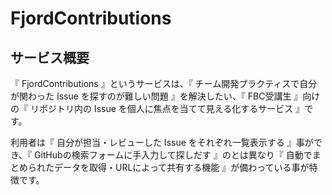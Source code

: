 # FjordContributions

## サービス概要
『 FjordContributions 』というサービスは、『 チーム開発プラクティスで自分が関わった Issue を探すのが難しい問題 』を解決したい、『 FBC受講生 』向けの『 リポジトリ内の Issue を個人に焦点を当てて見える化するサービス 』です。

利用者は『 自分が担当・レビューした Issue をそれぞれ一覧表示する 』事ができ、『 GitHubの検索フォームに手入力して探しだす 』のとは異なり『 自動でまとめられたデータを取得・URLによって共有する機能 』が備わっている事が特徴です。
